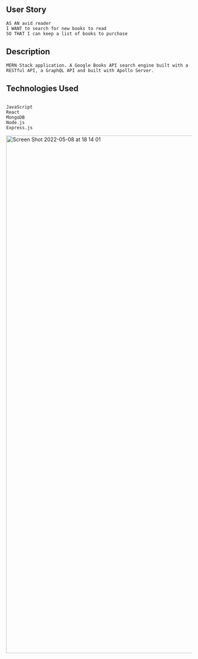 ## User Story

```
AS AN avid reader
I WANT to search for new books to read
SO THAT I can keep a list of books to purchase

```

## Description

```
MERN Stack application. A Google Books API search engine built with a RESTful API, a GraphQL API and built with Apollo Server.

```
## Technologies Used

```

JavaScript
React
MongoDB
Node.js
Express.js

```
<img width="1404" alt="Screen Shot 2022-05-08 at 18 14 01" src="https://user-images.githubusercontent.com/91577650/167325102-b9ba4c1d-349e-4f39-b99f-ef2437d9f29f.png">
